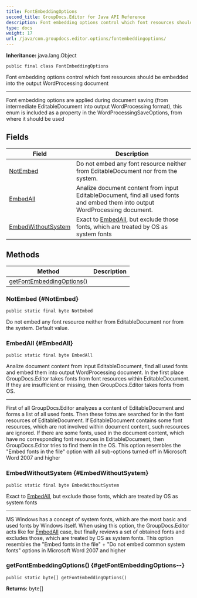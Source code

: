 ```yaml
---
title: FontEmbeddingOptions
second_title: GroupDocs.Editor for Java API Reference
description: Font embedding options control which font resources should be embedded into the output WordProcessing document
type: docs
weight: 17
url: /java/com.groupdocs.editor.options/fontembeddingoptions/
---
```

**Inheritance:**
java.lang.Object
```
public final class FontEmbeddingOptions
```

Font embedding options control which font resources should be embedded into the output WordProcessing document

--------------------

Font embedding options are applied during document saving (from intermediate EditableDocument into output WordProcessing format), this enum is included as a property in the WordProcessingSaveOptions, from where it should be used
## Fields

| Field | Description |
| --- | --- |
| [NotEmbed](#NotEmbed) | Do not embed any font resource neither from EditableDocument nor from the system. |
| [EmbedAll](#EmbedAll) | Analize document content from input EditableDocument, find all used fonts and embed them into output WordProcessing document. |
| [EmbedWithoutSystem](#EmbedWithoutSystem) | Exact to [EmbedAll](../../com.groupdocs.editor.options/fontembeddingoptions\#EmbedAll), but exclude those fonts, which are treated by OS as system fonts |
## Methods

| Method | Description |
| --- | --- |
| [getFontEmbeddingOptions()](#getFontEmbeddingOptions--) |  |
### NotEmbed {#NotEmbed}
```
public static final byte NotEmbed
```


Do not embed any font resource neither from EditableDocument nor from the system. Default value.

### EmbedAll {#EmbedAll}
```
public static final byte EmbedAll
```


Analize document content from input EditableDocument, find all used fonts and embed them into output WordProcessing document. In the first place GroupDocs.Editor takes fonts from font resources within EditableDocument. If they are insufficient or missing, then GroupDocs.Editor takes fonts from OS.

--------------------

First of all GroupDocs.Editor analyzes a content of EditableDocument and forms a list of all used fonts. Then these fotns are searched for in the font resources of EditableDocument. If EditableDocument contains some font resources, which are not involved within document content, such resources are ignored. If there are some fonts, used in the document content, which have no corresponding font resources in EditableDocument, then GroupDocs.Editor tries to find them in the OS. This option resembles the "Embed fonts in the file" option with all sub-options turned off in Microsoft Word 2007 and higher

### EmbedWithoutSystem {#EmbedWithoutSystem}
```
public static final byte EmbedWithoutSystem
```


Exact to [EmbedAll](../../com.groupdocs.editor.options/fontembeddingoptions\#EmbedAll), but exclude those fonts, which are treated by OS as system fonts

--------------------

MS Windows has a concept of system fonts, which are the most basic and used fonts by Windows itself. When using this option, the GroupDocs.Editor acts like for [EmbedAll](../../com.groupdocs.editor.options/fontembeddingoptions\#EmbedAll) case, but finally reviews a set of obtained fonts and excludes those, which are treated by OS as system fonts. This option resembles the "Embed fonts in the file" + "Do not embed common system fonts" options in Microsoft Word 2007 and higher

### getFontEmbeddingOptions() {#getFontEmbeddingOptions--}
```
public static byte[] getFontEmbeddingOptions()
```




**Returns:**
byte[]
